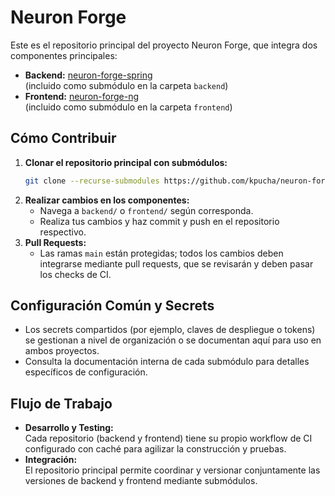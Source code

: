 # Neuron Forge

Este es el repositorio principal del proyecto Neuron Forge, que integra dos componentes principales:

- **Backend:** [neuron-forge-spring](https://github.com/kpucha/neuron-forge-spring)  
  (incluido como submódulo en la carpeta `backend`)
- **Frontend:** [neuron-forge-ng](https://github.com/kpucha/neuron-forge-ng)  
  (incluido como submódulo en la carpeta `frontend`)

## Cómo Contribuir

1. **Clonar el repositorio principal con submódulos:**
   ```bash
   git clone --recurse-submodules https://github.com/kpucha/neuron-forge.git
   ```
2. **Realizar cambios en los componentes:**
   - Navega a `backend/` o `frontend/` según corresponda.
   - Realiza tus cambios y haz commit y push en el repositorio respectivo.
3. **Pull Requests:**
   - Las ramas `main` están protegidas; todos los cambios deben integrarse mediante pull requests, que se revisarán y deben pasar los checks de CI.

## Configuración Común y Secrets

- Los secrets compartidos (por ejemplo, claves de despliegue o tokens) se gestionan a nivel de organización o se documentan aquí para uso en ambos proyectos.
- Consulta la documentación interna de cada submódulo para detalles específicos de configuración.

## Flujo de Trabajo

- **Desarrollo y Testing:**  
  Cada repositorio (backend y frontend) tiene su propio workflow de CI configurado con caché para agilizar la construcción y pruebas.
- **Integración:**  
  El repositorio principal permite coordinar y versionar conjuntamente las versiones de backend y frontend mediante submódulos.
